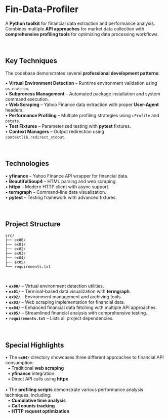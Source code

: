 # Fin-Data-Profiler
A **Python toolkit** for financial data extraction and performance analysis.  
Combines multiple **API approaches** for market data collection with **comprehensive profiling tools** for optimizing data processing workflows.  
<br><br>
## Key Techniques
The codebase demonstrates several **professional development patterns**:  

• **Virtual Environment Detection** – Runtime environment validation using `os.environ`.  
• **Subprocess Management** – Automated package installation and system command execution.  
• **Web Scraping** – Yahoo Finance data extraction with proper **User-Agent** headers.  
• **Performance Profiling** – Multiple profiling strategies using `cProfile` and `pstats`.  
• **Test Fixtures** – Parameterized testing with **pytest** fixtures.  
• **Context Managers** – Output redirection using `contextlib.redirect_stdout`.  
<br><br>

## Technologies

• **yfinance** – Yahoo Finance API wrapper for financial data.  
• **BeautifulSoup4** – HTML parsing and web scraping.  
• **httpx** – Modern HTTP client with async support.  
• **termgraph** – Command-line data visualization.  
• **pytest** – Testing framework with advanced fixtures.  
<br><br>
## Project Structure
```
src/
├── ex00/
├── ex01/
├── ex02/
├── ex03/
├── ex04/
├── ex05/
└── requirements.txt
```
<br>

• **`ex00/`** – Virtual environment detection utilities.  
• **`ex01/`** – Terminal-based data visualization with **termgraph**.  
• **`ex02/`** – Environment management and archiving tools.  
• **`ex03/`** – Web scraping implementation for financial data.  
• **`ex04/`** – Enhanced financial data fetching with multiple API approaches.  
• **`ex05/`** – Streamlined financial analysis with comprehensive testing.  
• **`requirements.txt`** – Lists all project dependencies.  
<br><br>
## Special Highlights
• The **`ex04/`** directory showcases three different approaches to financial API consumption:  
&nbsp;&nbsp;• Traditional **web scraping**  
&nbsp;&nbsp;• **yfinance** integration  
&nbsp;&nbsp;• Direct API calls using **httpx**  
<br>
• The **profiling scripts** demonstrate various performance analysis techniques, including:  
&nbsp;&nbsp;• **Cumulative time analysis**  
&nbsp;&nbsp;• **Call counts tracking**  
&nbsp;&nbsp;• **HTTP request optimization**  
